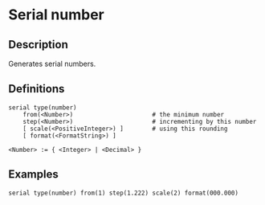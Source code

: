 # Serial number

## Description

Generates serial numbers.

## Definitions

~~~
serial type(number)
	from(<Number>)                      # the minimum number
    step(<Number>)                      # incrementing by this number
    [ scale(<PositiveInteger>) ]        # using this rounding
    [ format(<FormatString>) ]
    
<Number> := { <Integer> | <Decimal> }
~~~

## Examples

~~~
serial type(number) from(1) step(1.222) scale(2) format(000.000)
~~~